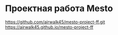 # Проектная работа Mesto
https://github.com/airwalk45/mesto-project-ff.git
https://airwalk45.github.io/mesto-project-ff
